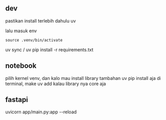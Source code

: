 ## dev
pastikan install terlebih dahulu uv

lalu masuk env

```
source .venv/bin/activate
```
uv sync / uv pip install -r requirements.txt

## notebook
pilih kernel venv, dan kalo mau install library tambahan uv pip install aja di terminal, make uv add kalau library nya core aja

## fastapi

uvicorn app/main.py:app --reload